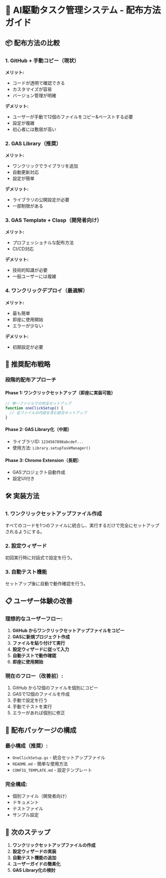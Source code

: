 # 🚀 AI駆動タスク管理システム - 配布方法ガイド

## 📦 配布方法の比較

### 1. **GitHub + 手動コピー（現状）**
**メリット:**
- コードが透明で確認できる
- カスタマイズが容易
- バージョン管理が明確

**デメリット:**
- ユーザーが手動で12個のファイルをコピー&ペーストする必要
- 設定が複雑
- 初心者には敷居が高い

### 2. **GAS Library（推奨）**
**メリット:**
- ワンクリックでライブラリを追加
- 自動更新対応
- 設定が簡単

**デメリット:**
- ライブラリの公開設定が必要
- 一部制限がある

### 3. **GAS Template + Clasp（開発者向け）**
**メリット:**
- プロフェッショナルな配布方法
- CI/CD対応

**デメリット:**
- 技術的知識が必要
- 一般ユーザーには複雑

### 4. **ワンクリックデプロイ（最適解）**
**メリット:**
- 最も簡単
- 即座に使用開始
- エラーが少ない

**デメリット:**
- 初期設定が必要

## 🎯 推奨配布戦略

### **段階的配布アプローチ**

#### **Phase 1: ワンクリックセットアップ（即座に実装可能）**
```javascript
// 単一ファイルでの完全セットアップ
function oneClickSetup() {
  // 全ファイルの内容を含む統合セットアップ
}
```

#### **Phase 2: GAS Library化（中期）**
- ライブラリID: `1234567890abcdef...`
- 使用方法: `Library.setupTaskManager()`

#### **Phase 3: Chrome Extension（長期）**
- GASプロジェクト自動作成
- 設定UI付き

## 🛠 実装方法

### **1. ワンクリックセットアップファイル作成**

すべてのコードを1つのファイルに統合し、実行するだけで完全にセットアップされるようにする。

### **2. 設定ウィザード**

初回実行時に対話式で設定を行う。

### **3. 自動テスト機能**

セットアップ後に自動で動作確認を行う。

## 📋 ユーザー体験の改善

### **理想的なユーザーフロー:**

1. **GitHub からワンクリックセットアップファイルをコピー**
2. **GASに新規プロジェクト作成**
3. **ファイルを貼り付けて実行**
4. **設定ウィザードに従って入力**
5. **自動テストで動作確認**
6. **即座に使用開始**

### **現在のフロー（改善前）:**
1. GitHub から12個のファイルを個別にコピー
2. GASで12個のファイルを作成
3. 手動で設定を行う
4. 手動でテストを実行
5. エラーがあれば個別に修正

## 🎁 配布パッケージの構成

### **最小構成（推奨）:**
- `OneClickSetup.gs` - 統合セットアップファイル
- `README.md` - 簡単な使用方法
- `CONFIG_TEMPLATE.md` - 設定テンプレート

### **完全構成:**
- 個別ファイル（開発者向け）
- ドキュメント
- テストファイル
- サンプル設定

## 🚀 次のステップ

1. **ワンクリックセットアップファイルの作成**
2. **設定ウィザードの実装**
3. **自動テスト機能の追加**
4. **ユーザーガイドの簡素化**
5. **GAS Library化の検討**